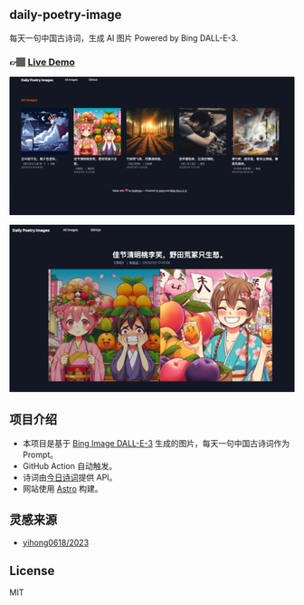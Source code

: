 ## daily-poetry-image

每天一句中国古诗词，生成 AI 图片 Powered by Bing DALL-E-3.

### 👉🏽 [Live Demo](https://daily-poetry-image.vercel.app/)

![图片列表](./screenshots/01.png)

![图片详情](./screenshots/02.png)

## 项目介绍
- 本项目是基于 [Bing Image DALL-E-3](https://www.bing.com/images/create) 生成的图片，每天一句中国古诗词作为 Prompt。
- GitHub Action 自动触发。
- 诗词由[今日诗词](https://www.jinrishici.com/)提供 API。
- 网站使用 [Astro](https://astro.build) 构建。


## 灵感来源

- [yihong0618/2023](https://github.com/yihong0618/2023)

## License

MIT